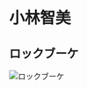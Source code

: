 
# 小林智美


## ロックブーケ

![ロックブーケ](https://user-images.githubusercontent.com/1782095/88408165-22630480-ce0e-11ea-9886-481cc3697ee0.jpg)


